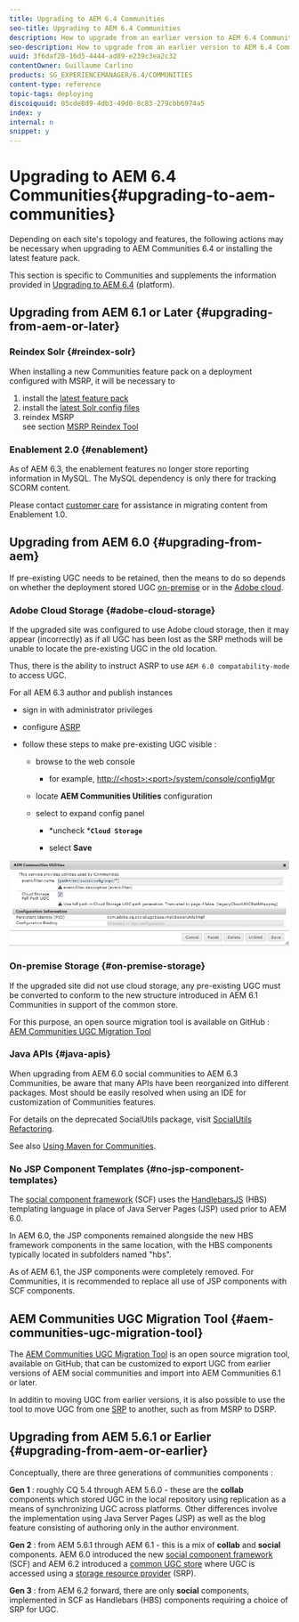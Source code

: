 ```yaml
---
title: Upgrading to AEM 6.4 Communities
seo-title: Upgrading to AEM 6.4 Communities
description: How to upgrade from an earlier version to AEM 6.4 Communities
seo-description: How to upgrade from an earlier version to AEM 6.4 Communities
uuid: 3f6daf28-16d5-4444-ad89-e239c3ea2c32
contentOwner: Guillaume Carlino
products: SG_EXPERIENCEMANAGER/6.4/COMMUNITIES
content-type: reference
topic-tags: deploying
discoiquuid: 05cde8d9-4db3-49d0-8c83-279cbb6974a5
index: y
internal: n
snippet: y
---
```


# Upgrading to AEM 6.4 Communities{#upgrading-to-aem-communities}

Depending on each site's topology and features, the following actions may be necessary when upgrading to AEM Communities 6.4 or installing the latest feature pack.

This section is specific to Communities and supplements the information provided in [Upgrading to AEM 6.4](../../sites/deploying/using/upgrade.md) (platform).

## Upgrading from AEM 6.1 or Later {#upgrading-from-aem-or-later}

### Reindex Solr {#reindex-solr}

When installing a new Communities feature pack on a deployment configured with MSRP, it will be necessary to

1. install the [latest feature pack](../../communities/using/deploy-communities.md#latestfeaturepack)
1. install the [latest Solr config files](../../communities/using/msrp.md#upgrading)
1. reindex MSRP  
   see section [MSRP Reindex Tool](../../communities/using/msrp.md#msrpreindextool)

### Enablement 2.0 {#enablement}

As of AEM 6.3, the enablement features no longer store reporting information in MySQL. The MySQL dependency is only there for tracking SCORM content.

Please contact [customer care](https://helpx.adobe.com/marketing-cloud/contact-support.html) for assistance in migrating content from Enablement 1.0.

## Upgrading from AEM 6.0 {#upgrading-from-aem}

If pre-existing UGC needs to be retained, then the means to do so depends on whether the deployment stored UGC [on-premise](#onpremisestorage) or in the [Adobe cloud](#adobecloudstorage).

### Adobe Cloud Storage {#adobe-cloud-storage}

If the upgraded site was configured to use Adobe cloud storage, then it may appear (incorrectly) as if all UGC has been lost as the SRP methods will be unable to locate the pre-existing UGC in the old location.

Thus, there is the ability to instruct ASRP to use `AEM 6.0 compatability-mode` to access UGC.

For all AEM 6.3 author and publish instances

* sign in with administrator privileges
* configure [ASRP](../../communities/using/asrp.md)
* follow these steps to make pre-existing UGC visible :

    * browse to the web console

        * for example, [http://&lt;host&gt;:&lt;port&gt;/system/console/configMgr](http://localhost:4502/system/console/configMgr)

    * locate **AEM Communities Utilities** configuration
    * select to expand config panel

        * *uncheck ***`Cloud Storage`**
        
        * select **Save**

![](assets/chlimage_1-133.png) 

### On-premise Storage {#on-premise-storage}

If the upgraded site did not use cloud storage, any pre-existing UGC must be converted to conform to the new structure introduced in AEM 6.1 Communities in support of the common store.

For this purpose, an open source migration tool is available on GitHub :  
[AEM Communities UGC Migration Tool](https://github.com/Adobe-Marketing-Cloud/communities-ugc-migration)

### Java APIs {#java-apis}

When upgrading from AEM 6.0 social communities to AEM 6.3 Communities, be aware that many APIs have been reorganized into different packages. Most should be easily resolved when using an IDE for customization of Communities features.

For details on the deprecated SocialUtils package, visit [SocialUtils Refactoring](../../communities/using/socialutils.md).

See also [Using Maven for Communities](../../communities/using/maven.md).

### No JSP Component Templates {#no-jsp-component-templates}

The [social component framework](../../communities/using/scf.md) (SCF) uses the [HandlebarsJS](http://www.handlebarsjs.com/) (HBS) templating language in place of Java Server Pages (JSP) used prior to AEM 6.0.

In AEM 6.0, the JSP components remained alongside the new HBS framework components in the same location, with the HBS components typically located in subfolders named "hbs".

As of AEM 6.1, the JSP components were completely removed. For Communities, it is recommended to replace all use of JSP components with SCF components.

## AEM Communities UGC Migration Tool {#aem-communities-ugc-migration-tool}

The [AEM Communities UGC Migration Tool](https://github.com/Adobe-Marketing-Cloud/communities-ugc-migration) is an open source migration tool, available on GitHub, that can be customized to export UGC from earlier versions of AEM social communities and import into AEM Communities 6.1 or later.

In additin to moving UGC from earlier versions, it is also possible to use the tool to move UGC from one [SRP](../../communities/using/working-with-srp.md) to another, such as from MSRP to DSRP.

## Upgrading from AEM 5.6.1 or Earlier {#upgrading-from-aem-or-earlier}

Conceptually, there are three generations of communities components :

**Gen 1** : roughly CQ 5.4 through AEM 5.6.0 - these are the **collab** components which stored UGC in the local repository using replication as a means of synchronizing UGC across platforms. Other differences involve the implementation using Java Server Pages (JSP) as well as the blog feature consisting of authoring only in the author environment.

**Gen 2** : from AEM 5.6.1 through AEM 6.1 - this is a mix of **collab** and **social** components. AEM 6.0 introduced the new [social component framework](../../communities/using/scf.md) (SCF) and AEM 6.2 introduced a [common UGC store](../../communities/using/working-with-srp.md) where UGC is accessed using a [storage resource provider](../../communities/using/srp.md) (SRP).

**Gen 3** : from AEM 6.2 forward, there are only **social** components, implemented in SCF as Handlebars (HBS) components requiring a choice of SRP for UGC.
